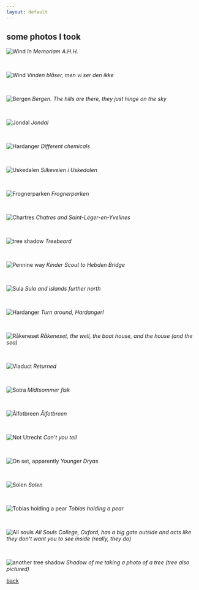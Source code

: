 ```yaml
---
layout: default
---
```


## some photos I took 

![Wind](./assets/img/hillsareshadows.png)
*In Memoriam A.H.H.*

&nbsp;

![Wind](./assets/img/wind.png)
*Vinden blåser, men vi ser den ikke*

&nbsp;

![Bergen](./assets/img/Bergen.png)
*Bergen. The hills are there, they just hinge on the sky*

&nbsp;

![Jondal](./assets/img/jondal.png)
*Jondal*

&nbsp;

![Hardanger](./assets/img/different_chemicals.png)
*Different chemicals*

&nbsp;

![Uskedalen](./assets/img/uskedalen.png)
*Silkeveien i Uskedalen*

&nbsp;

![Frognerparken](./assets/img/frogner.png)
*Frognerparken*

&nbsp;

![Chartres](./assets/img/folgefona.png)
*Chatres and Saint-Léger-en-Yvelines*

&nbsp;

![tree shadow](./assets/img/tree_shaow.jpg)
*Treebeard*

&nbsp;

![Pennine way](./assets/img/along_the_pennine_way.png)
*Kinder Scout to Hebden Bridge*

&nbsp;

![Sula](./assets/img/hardbakke.jpg)
*Sula and islands further north*

&nbsp;

![Hardanger](./assets/img/Hardanger.png)
*Turn around, Hardanger!*

&nbsp;

![Råkeneset](./assets/img/rakeneset.JPG)
*Råkeneset, the well, the boat house, and the house (and the sea)*

&nbsp;

![Viaduct](./assets/img/viaduct.jpg)
*Returned*

&nbsp;

![Sotra](./assets/img/sotra.jpg)
*Midtsommer fisk*

&nbsp;

![Ålfotbreen](./assets/img/Alfotbreen2.JPG)
*Ålfotbreen*

&nbsp;

![Not Utrecht](./assets/img/groningent.png)
*Can't you tell*

&nbsp;

![On set, apparently](./assets/img/folgefonaa.png)
*Younger Dryas*

&nbsp;

![Solen](./assets/img/folgefonaaa.png)
*Solen*

&nbsp;

![Tobias holding a pear](./assets/img/tobias.png)
*Tobias holding a pear*

&nbsp;

![All souls](./assets/img/all_souls.png)
*All Souls College, Oxford, has a big gate outside and acts like they don't want you to see inside (really, they do)*

&nbsp;

<!-- ![In the Hall of the Mountain King](./assets/img/Alfotbreen.png)
*In the Hall of the Mountain King* -->

![another tree shadow](./assets/img/tree_shadow.jpg)
*Shadow of me taking a photo of a tree (tree also pictured)*

<!-- ![cam ely](./assets/img/cam_ely.jpg)
*Endless coloured ways* -->

[back](./)
